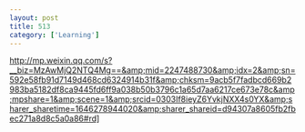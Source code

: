 ```yaml
---
layout: post
title: 513
category: ['Learning']
---
```


http://mp.weixin.qq.com/s?__biz=MzAwMjQ2NTQ4Mg==&amp;mid=2247488730&amp;idx=2&amp;sn=592e58fb91d7149d468cd6324914b31f&amp;chksm=9acb5f7fadbcd669b2983ba5182df8ca9445fd6ff9a038b50b3796c1a65d7aa6217ce673e78c&amp;mpshare=1&amp;scene=1&amp;srcid=0303If8ieyZ6YvkjNXX4s0YX&amp;sharer_sharetime=1646278944020&amp;sharer_shareid=d94307a8605fb2fbec271a8d8c5a0a86#rd]


